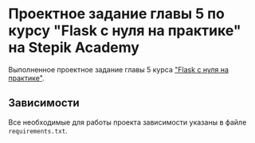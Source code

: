 # Проектное задание главы 5 по курсу "Flask с нуля на практике" на Stepik Academy

Выполненное проектное задание главы 5 курса ["Flask с нуля на практике"](https://stepik.org/lesson/287823).

## Зависимости

Все необходимые для работы проекта зависимости указаны в файле `requirements.txt`.
